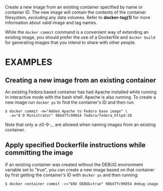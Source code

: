 Create a new image from an existing container specified by name or
container ID.  The new image will contain the contents of the
container filesystem, *excluding* any data volumes. Refer to **docker-tag(1)**
for more information about valid image and tag names.

While the `docker commit` command is a convenient way of extending an
existing image, you should prefer the use of a Dockerfile and `docker
build` for generating images that you intend to share with other
people.

# EXAMPLES

## Creating a new image from an existing container
An existing Fedora based container has had Apache installed while running
in interactive mode with the bash shell. Apache is also running. To
create a new image run `docker ps` to find the container's ID and then run:

    $ docker commit -m="Added Apache to Fedora base image" \
      -a="A D Ministrator" 98bd7fc99854 fedora/fedora_httpd:20

Note that only a-z0-9-_. are allowed when naming images from an 
existing container.

## Apply specified Dockerfile instructions while committing the image
If an existing container was created without the DEBUG environment
variable set to "true", you can create a new image based on that
container by first getting the container's ID with `docker ps` and
then running:

    $ docker container commit -c="ENV DEBUG=true" 98bd7fc99854 debug-image
